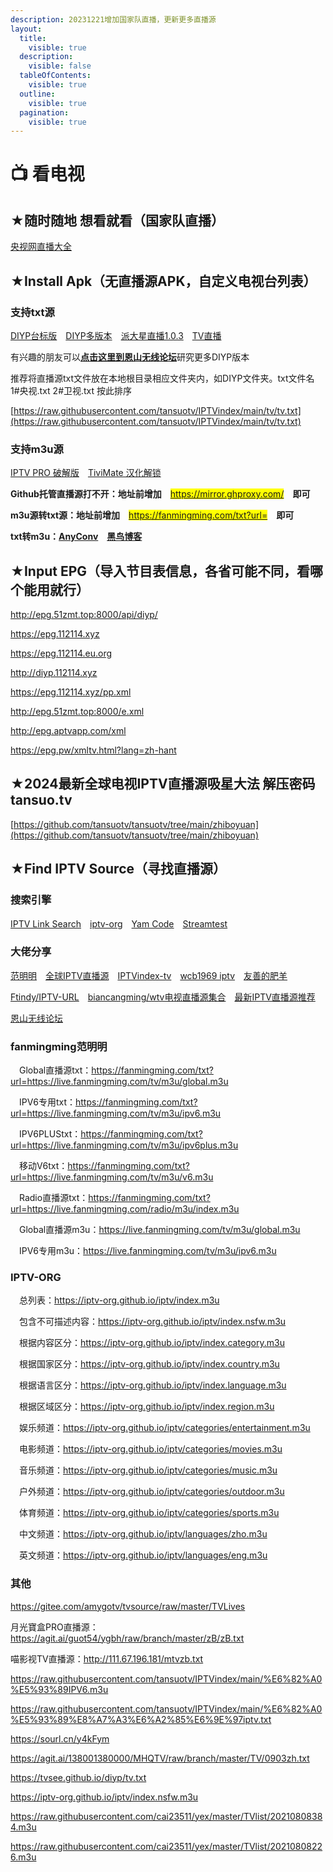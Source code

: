 ```yaml
---
description: 20231221增加国家队直播，更新更多直播源
layout:
  title:
    visible: true
  description:
    visible: false
  tableOfContents:
    visible: true
  outline:
    visible: true
  pagination:
    visible: true
---
```


# 📺 看电视

## ★随时随地 想看就看（国家队直播）

[央视网直播大全](https://tv.cctv.com/live)　

## ★Install Apk（无直播源APK，自定义电视台列表）

### 支持txt源

[DIYP台标版](https://tansuo.lanzoub.com/izIp40ve9ing)　[DIYP多版本](https://sharerw.lanzoui.com/b0aevufxe)　[派大星直播1.0.3](https://tansuo.lanzoub.com/ivTWV0qkxpni)　[TV直播](https://tansuo.lanzoub.com/iTGGy0qbhc7e)

有兴趣的朋友可以[**点击这里到恩山无线论坛**](https://www.right.com.cn/forum/thread-8280295-1-1.html)研究更多DIYP版本

推荐将直播源txt文件放在本地根目录相应文件夹内，如DIYP文件夹。txt文件名 1#央视.txt 2#卫视.txt 按此排序

[https://raw.githubusercontent.com/tansuotv/IPTVindex/main/tv/tv.txt](https://raw.githubusercontent.com/tansuotv/IPTVindex/main/tv/tv.txt)

### 支持m3u源

[IPTV PRO 破解版](https://www.423down.com/9788.html)　[TiviMate 汉化解锁](https://tansuo.lanzoub.com/iCe7L0z3vweb)

**Github托管直播源打不开：地址前增加**　<mark style="color:red;">https://mirror.ghproxy.com/</mark>　**即可**

**m3u源转txt源：地址前增加**　<mark style="color:red;">https://fanmingming.com/txt?url=</mark>　**即可**

**txt转m3u：**[**AnyConv**](https://anyconv.com/txt-to-m3u-converter/)　[**黑鸟博客**](https://guihet.com/tvlistconvert.html)

## ★Input EPG（导入节目表信息，各省可能不同，看哪个能用就行）

http://epg.51zmt.top:8000/api/diyp/

https://epg.112114.xyz

https://epg.112114.eu.org

http://diyp.112114.xyz

https://epg.112114.xyz/pp.xml

http://epg.51zmt.top:8000/e.xml

http://epg.aptvapp.com/xml

https://epg.pw/xmltv.html?lang=zh-hant

## ★2024最新全球电视IPTV直播源吸星大法 解压密码 tansuo.tv

[https://github.com/tansuotv/tansuotv/tree/main/zhiboyuan](https://github.com/tansuotv/tansuotv/tree/main/zhiboyuan)

## ★Find IPTV Source（寻找直播源）

### 搜索引擎

[IPTV Link Search](https://www.foodieguide.com/iptvsearch/)　[iptv-org](https://iptv-org.github.io/)　[Yam Code](https://www.yamcode.com/trending)　[Streamtest](https://streamtest.in/logs)

### 大佬分享

[范明明](https://github.com/fanmingming/live)　[全球IPTV直播源](https://github.com/iptv-org/iptv)　[IPTVindex-tv](https://github.com/tansuotv/IPTVindex/tree/main/tv)　[wcb1969 iptv](https://github.com/wcb1969/iptv)　[友善的肥羊](https://github.com/22705/IPTV-2/tree/main)

[Ftindy/IPTV-URL](https://github.com/Ftindy/IPTV-URL)　[biancangming/wtv电视直播源集合](https://github.com/biancangming/wtv)　[最新IPTV直播源推荐](https://github.com/biancangming/wtv/wiki/%E6%9C%80%E6%96%B0IPTV%E7%9B%B4%E6%92%AD%E6%BA%90m3u8%E4%B8%8B%E8%BD%BD%EF%BC%8C%E7%94%B5%E8%A7%86%E7%9B%B4%E6%92%AD%E7%BD%91%E7%AB%99%E6%8E%A8%E8%8D%90)

[恩山无线论坛](https://www.right.com.cn/forum/forum-182-1.html)

### fanmingming范明明

　Global直播源txt：https://fanmingming.com/txt?url=https://live.fanmingming.com/tv/m3u/global.m3u

　IPV6专用txt：https://fanmingming.com/txt?url=https://live.fanmingming.com/tv/m3u/ipv6.m3u

　IPV6PLUStxt：https://fanmingming.com/txt?url=https://live.fanmingming.com/tv/m3u/ipv6plus.m3u

　移动V6txt：https://fanmingming.com/txt?url=https://live.fanmingming.com/tv/m3u/v6.m3u

　Radio直播源txt：https://fanmingming.com/txt?url=https://live.fanmingming.com/radio/m3u/index.m3u

　Global直播源m3u：https://live.fanmingming.com/tv/m3u/global.m3u

　IPV6专用m3u：https://live.fanmingming.com/tv/m3u/ipv6.m3u

### IPTV-ORG

　总列表：https://iptv-org.github.io/iptv/index.m3u

　包含不可描述内容：https://iptv-org.github.io/iptv/index.nsfw.m3u

　根据内容区分：https://iptv-org.github.io/iptv/index.category.m3u

　根据国家区分：https://iptv-org.github.io/iptv/index.country.m3u

　根据语言区分：https://iptv-org.github.io/iptv/index.language.m3u

　根据区域区分：https://iptv-org.github.io/iptv/index.region.m3u

　娱乐频道：https://iptv-org.github.io/iptv/categories/entertainment.m3u

　电影频道：https://iptv-org.github.io/iptv/categories/movies.m3u

　音乐频道：https://iptv-org.github.io/iptv/categories/music.m3u

　户外频道：https://iptv-org.github.io/iptv/categories/outdoor.m3u

　体育频道：https://iptv-org.github.io/iptv/categories/sports.m3u

　中文频道：https://iptv-org.github.io/iptv/languages/zho.m3u

　英文频道：https://iptv-org.github.io/iptv/languages/eng.m3u

### 其他

https://gitee.com/amygotv/tvsource/raw/master/TVLives

月光寶盒PRO直播源：https://agit.ai/guot54/ygbh/raw/branch/master/zB/zB.txt

喵影视TV直播源：http://111.67.196.181/mtvzb.txt

https://raw.githubusercontent.com/tansuotv/IPTVindex/main/%E6%82%A0%E5%93%89IPV6.m3u

https://raw.githubusercontent.com/tansuotv/IPTVindex/main/%E6%82%A0%E5%93%89%E8%A7%A3%E6%A2%85%E6%9E%97iptv.txt

https://sourl.cn/y4kFym

https://agit.ai/138001380000/MHQTV/raw/branch/master/TV/0903zh.txt

https://tvsee.github.io/diyp/tv.txt

https://iptv-org.github.io/iptv/index.nsfw.m3u

https://raw.githubusercontent.com/cai23511/yex/master/TVlist/20210808384.m3u

https://raw.githubusercontent.com/cai23511/yex/master/TVlist/20210808226.m3u
